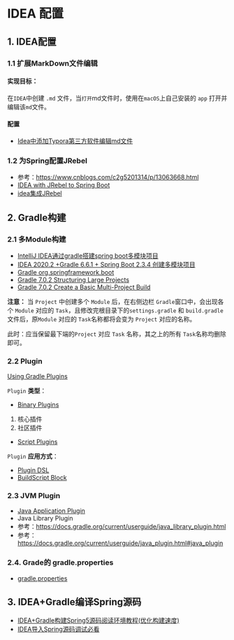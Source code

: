 # IDEA 配置

## 1. IDEA配置

### 1.1 扩展MarkDown文件编辑

#### 实现目标：
在`IDEA`中创建 `.md` 文件，当`打开`md文件时，使用在`macOS`上自己安装的 `app` 打开并编辑该`md`文件。

#### 配置

- [Idea中添加Typora第三方软件编辑md文件](https://www.cnblogs.com/cndarren/p/14415213.html)

### 1.2 为Spring配置JRebel

- 参考：https://www.cnblogs.com/c2g5201314/p/13063668.html
- [IDEA with JRebel to Spring Boot](https://www.imooc.com/article/303635)
- [idea集成JRebel](https://www.cnblogs.com/-xuzhankun/p/13331109.html)



## 2. Gradle构建

### 2.1 多Module构建

- [IntelliJ IDEA通过gradle搭建spring boot多模块项目](https://www.cnblogs.com/davidhhuan/p/12232908.html)
- [IDEA 2020.2 +Gradle 6.6.1 + Spring Boot 2.3.4 创建多模块项目](https://blog.csdn.net/zh452647457/article/details/108844078?utm_medium=distribute.pc_relevant.none-task-blog-baidujs_title-0&spm=1001.2101.3001.4242)
- [Gradle org.springframework.boot](https://plugins.gradle.org/plugin/org.springframework.boot)
- [Gradle 7.0.2 Structuring Large Projects](https://docs.gradle.org/current/userguide/structuring_software_products.html#structure_large_projects)
- [Gradle 7.0.2 Create a Basic Multi-Project Build](https://docs.gradle.org/current/userguide/multi_project_builds.html#multi_project_builds)

**注意：**
当 `Project` 中创建多个 `Module` 后，在右侧边栏 `Gradle`窗口中，会出现各个 `Module` 对应的 `Task`，且修改完根目录下的`settings.gradle` 和 `build.gradle`文件后，原`Module` 对应的 `Task`名称都将会变为 `Project` 对应的名称。

此时：应当保留最下端的`Project` 对应 `Task` 名称，其之上的所有 `Task`名称均删除即可。

[](/images/gradle-task配置.png)

### 2.2 Plugin

[Using Gradle Plugins](https://docs.gradle.org/current/userguide/plugins.html)

`Plugin` **类型**： 

- [Binary Plugins](https://docs.gradle.org/current/userguide/plugins.html#sec:binary_plugins)
 1. 核心插件
 2. 社区插件
- [Script Plugins](https://docs.gradle.org/current/userguide/plugins.html#sec:script_plugins)

`Plugin` **应用方式**：

- [Plugin DSL](https://docs.gradle.org/current/userguide/plugins.html#sec:plugins_block)
- [BuildScript Block](https://docs.gradle.org/current/userguide/plugins.html#sec:applying_plugins_buildscript)



### 2.3 JVM Plugin

- [Java Application Plugin](https://docs.gradle.org/current/userguide/application_plugin.html#application_plugin)
- Java Library Plugin
 - 参考：https://docs.gradle.org/current/userguide/java_library_plugin.html
 - 参考：https://docs.gradle.org/current/userguide/java_plugin.html#java_plugin

### 2.4. Grade的 gradle.properties

- [gradle.properties](https://docs.gradle.org/current/userguide/build_environment.html)


## 3. IDEA+Gradle编译Spring源码

- [IDEA+Gradle构建Spring5源码阅读环境教程(优化构建速度)](https://zhuanlan.zhihu.com/p/149641082)
- [IDEA导入Spring源码调试必看](https://blog.csdn.net/u013469325/article/details/106586497)